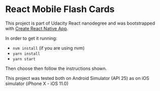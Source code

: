 # React Mobile Flash Cards

This project is part of Udacity React nanodegree and was bootstrapped with [Create React Native App](https://github.com/react-community/create-react-native-app).

In order to get it running:
- `nvm install` (if you are using nvm)
- `yarn install`
- `yarn start`

Then choose then follow the instructions shown.

This project was tested both on Android Simulator (API 25) as on iOS simulator (iPhone X - iOS 11.0)